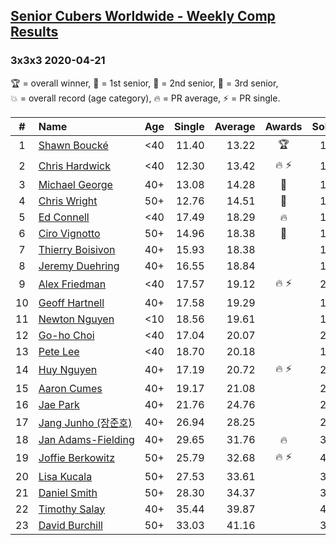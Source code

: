 <style>table {white-space: nowrap;}</style>

## [Senior Cubers Worldwide - Weekly Comp Results](/scw-comp/results/)
### 3x3x3 2020-04-21

<span style="white-space: nowrap;">🏆 = overall winner</span>, <span style="white-space: nowrap;">🥇 = 1st senior</span>, <span style="white-space: nowrap;">🥈 = 2nd senior</span>, <span style="white-space: nowrap;">🥉 = 3rd senior</span>, <span style="white-space: nowrap;">💥 = overall record (age category)</span>, <span style="white-space: nowrap;">🔥 = PR average</span>, <span style="white-space: nowrap;">⚡ = PR single</span>.

| # | Name | Age | Single | Average | Awards | Solve 1 | Solve 2 | Solve 3 | Solve 4 | Solve 5 | Video |
| :--: | :-- | :--: | --: | --: | :--: | --: | --: | --: | --: | --: | :-- |
| 1 | [Shawn Boucké](../../persons/shawn_boucke/333.md) | <40 | 11.40 | 13.22 | 🏆 | 15.41 | 11.77 | 12.79 | 11.40 | 15.10 | [Link](https://www.facebook.com/ShawnBoucke/videos/3240886285923132/) |
| 2 | [Chris Hardwick](../../persons/chris_hardwick/333.md) | <40 | 12.30 | 13.42 | 🔥 ⚡ | 13.95 | 12.76 | 13.55 | 14.75 | 12.30 | [Link](https://www.facebook.com/events/880278499062375/permalink/881086485648243/) |
| 3 | [Michael George](../../persons/michael_george/333.md) | 40+ | 13.08 | 14.28 | 🥇 | 14.59 | 25.87 | 13.84 | 14.41 | 13.08 | [Link](https://www.facebook.com/events/880278499062375/permalink/884135612009997/) |
| 4 | [Chris Wright](../../persons/chris_wright/333.md) | 50+ | 12.76 | 14.51 | 🥈 | 12.76 | 15.35 | 14.64 | 22.02 | 13.54 | [Link](https://www.facebook.com/events/880278499062375/permalink/884787265278165/) |
| 5 | [Ed Connell](../../persons/ed_connell/333.md) | <40 | 17.49 | 18.29 | 🔥 | 19.81 | 17.49 | 17.96 | 19.35 | 17.55 | [Link](https://www.facebook.com/events/880278499062375/permalink/883228898767335/) |
| 6 | [Ciro Vignotto](../../persons/ciro_vignotto/333.md) | 50+ | 14.96 | 18.38 | 🥉 | 19.02 | 14.96 | 21.60 | 16.36 | 19.75 | [Link](https://www.facebook.com/ciro.vignotto/videos/10221784492137123/) |
| 7 | [Thierry Boisivon](../../persons/thierry_boisivon/333.md) | 40+ | 15.93 | 18.38 |  | 18.56 | 15.93 | 19.06 | 17.53 | 23.50 | [Link](https://www.facebook.com/events/880278499062375/permalink/881982588891966/) |
| 8 | [Jeremy Duehring](../../persons/jeremy_duehring/333.md) | 40+ | 16.55 | 18.84 |  | 16.55 | 20.34 | 18.40 | 19.02 | 19.10 | [Link](https://www.facebook.com/events/880278499062375/permalink/882477718842453/) |
| 9 | [Alex Friedman](../../persons/alex_friedman/333.md) | <40 | 17.57 | 19.12 | 🔥 ⚡ | 20.52 | 22.53 | 19.25 | 17.57 | 17.60 | [Link](https://www.facebook.com/events/880278499062375/permalink/883238492099709/) |
| 10 | [Geoff Hartnell](../../persons/geoff_hartnell/333.md) | 40+ | 17.58 | 19.29 |  | 18.23 | 18.23 | 25.73 | 21.43 | 17.58 | [Link](https://www.facebook.com/events/880278499062375/permalink/884956875261204/) |
| 11 | [Newton Nguyen](../../persons/newton_nguyen/333.md) | <10 | 18.56 | 19.61 |  | 19.06 | 20.15 | 19.63 | 23.45 | 18.56 | [Link](https://www.facebook.com/events/880278499062375/permalink/881358878954337/) |
| 12 | [Go-ho Choi](../../persons/go_ho_choi/333.md) | <40 | 17.04 | 20.07 |  | 23.97 | 19.75 | 17.04 | 22.10 | 18.36 | [Link](https://www.facebook.com/events/880278499062375/permalink/884680935288798/) |
| 13 | [Pete Lee](../../persons/pete_lee/333.md) | <40 | 18.70 | 20.18 |  | 19.90 | 23.83 | 20.95 | 19.70 | 18.70 | [Link](https://www.facebook.com/events/880278499062375/permalink/884138125343079/) |
| 14 | [Huy Nguyen](../../persons/huy_nguyen/333.md) | 40+ | 17.19 | 20.72 | 🔥 ⚡ | 20.90 | 21.31 | 17.19 | 24.36 | 19.96 | [Link](https://www.facebook.com/events/880278499062375/permalink/881358878954337/) |
| 15 | [Aaron Cumes](../../persons/aaron_cumes/333.md) | 40+ | 19.17 | 21.08 |  | 21.61 | 19.17 | 21.34 | 20.29 | 22.47 | [Link](https://www.facebook.com/events/880278499062375/permalink/881697385587153/) |
| 16 | [Jae Park](../../persons/jae_park/333.md) | 40+ | 21.76 | 24.76 |  | 25.41 | 24.38 | 26.25 | 24.49 | 21.76 | [Link](https://www.facebook.com/events/880278499062375/permalink/881342645622627/) |
| 17 | [Jang Junho (장준호)](../../persons/jang_junho/333.md) | 40+ | 26.94 | 28.25 |  | 28.71 | 30.98 | 29.07 | 26.98 | 26.94 | [Link](https://www.facebook.com/events/880278499062375/permalink/884489028641322/) |
| 18 | [Jan Adams-Fielding](../../persons/jan_adams_fielding/333.md) | 40+ | 29.65 | 31.76 | 🔥 | 32.25 | 29.65 | 45.30 | 33.14 | 29.88 | [Link](https://www.facebook.com/events/880278499062375/permalink/884249048665320/) |
| 19 | [Joffie Berkowitz](../../persons/joffie_berkowitz/333.md) | 50+ | 25.79 | 32.68 | 🔥 ⚡ | 41.46 | 31.26 | 38.47 | 25.79 | 28.33 | [Link](https://www.facebook.com/events/880278499062375/permalink/884736665283225/) |
| 20 | [Lisa Kucala](../../persons/lisa_kucala/333.md) | 50+ | 27.53 | 33.61 |  | 30.84 | 39.14 | 39.86 | 30.85 | 27.53 | [Link](https://www.facebook.com/events/880278499062375/permalink/884904821933076/) |
| 21 | [Daniel Smith](../../persons/daniel_smith/333.md) | 50+ | 28.30 | 34.37 |  | 30.91 | 40.18 | 32.03 | 40.62 | 28.30 | [Link](https://www.facebook.com/events/880278499062375/permalink/885061715250720/) |
| 22 | [Timothy Salay](../../persons/timothy_salay/333.md) | 40+ | 35.44 | 39.87 |  | 44.43 | 39.08 | 35.44 | 36.16 | 44.37 | [Link](https://www.facebook.com/events/880278499062375/permalink/881701672253391/) |
| 23 | [David Burchill](../../persons/david_burchill/333.md) | 50+ | 33.03 | 41.16 |  | 33.03 | 45.61 | 43.93 | 35.11 | 44.46 | [Link](https://www.facebook.com/events/880278499062375/permalink/884812808608944/) |

<!-- Global site tag (gtag.js) - Google Analytics -->
<script async src="https://www.googletagmanager.com/gtag/js?id=UA-86348435-3"></script>
<script>window.dataLayer = window.dataLayer || []; function gtag() {dataLayer.push(arguments);} gtag('js', new Date()); gtag('config', 'UA-86348435-3');</script>
